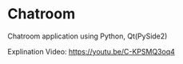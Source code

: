 # Chatroom
Chatroom application using Python, Qt(PySide2)

Explination Video: https://youtu.be/C-KPSMQ3oq4
